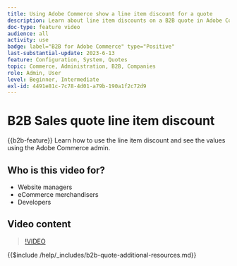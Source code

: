 ```yaml
---
title: Using Adobe Commerce show a line item discount for a quote
description: Learn about line item discounts on a B2B quote in Adobe Commerce
doc-type: feature video
audience: all
activity: use
badge: label="B2B for Adobe Commerce" type="Positive"
last-substantial-update: 2023-6-13
feature: Configuration, System, Quotes
topic: Commerce, Administration, B2B, Companies
role: Admin, User
level: Beginner, Intermediate
exl-id: 4491e81c-7c78-4d01-a79b-190a1f2c72d9
---
```

# B2B Sales quote line item discount

{{b2b-feature}}
Learn how to use the line item discount and see the values using the Adobe Commerce admin.

## Who is this video for?

- Website managers
- eCommerce merchandisers
- Developers

## Video content

>[!VIDEO](https://video.tv.adobe.com/v/3420415?learn=on)

{{$include /help/_includes/b2b-quote-additional-resources.md}}
